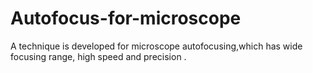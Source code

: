 # Autofocus-for-microscope
 A technique is developed for microscope autofocusing,which has wide focusing range, high speed and precision .
